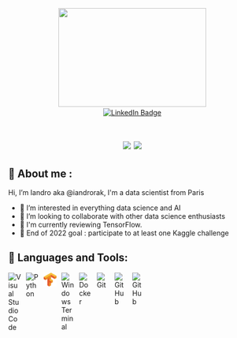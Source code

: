 <div id="header" align="center">
    <img src="https://media.giphy.com/media/3kPDmoWdBpQPNhCnUG/giphy.gif" width="300" height="200"/>
    <div id="badges">
        <a href="https://www.linkedin.com/in/iandro-rak/">
        <img src="https://img.shields.io/badge/LinkedIn-blue?style=for-the-badge&logo=linkedin&logoColor=white" alt="LinkedIn Badge"/>
        </a>
    </div>
    <h1>
        <img src="https://capsule-render.vercel.app/api?type=waving&color=gradient&height=50&section=header&text=Hey%20Everyone!&fontColor=00BFFF&fontSize=50"/>
        <img src="https://media.giphy.com/media/hvRJCLFzcasrR4ia7z/giphy.gif" width="30px"/>    
    </h1>
</div>

## 🙋 About me :

Hi, I’m Iandro aka @iandrorak, I'm a data scientist from Paris

- 👀 I’m interested in everything data science and AI
- 💞️ I’m looking to collaborate with other data science enthusiasts
- 📖 I'm currently reviewing TensorFlow.
- 🎯 End of 2022 goal : participate to at least one Kaggle challenge

## 🔧 Languages and Tools:

[<img align="left" alt="Visual Studio Code" width="26px" src="https://cdn.jsdelivr.net/gh/devicons/devicon/icons/vscode/vscode-original.svg" style="padding-right:10px;" />](https://code.visualstudio.com/)
[<img align="left" alt="Python" width="26px" src="https://www.clipartmax.com/png/small/279-2791029_python-icon-python-logo.png" style="padding-right:10px;" />](https://www.python.org/)
[<img align="left" alt="TensorFlow" width="26px" src="./src/tensorflow.png" style="padding-right:10px;" />](https://www.tensorflow.org/)
[<img align="left" alt="Windows Terminal" width="26px" src="https://upload.wikimedia.org/wikipedia/commons/thumb/5/51/Windows_Terminal_logo.svg/48px-Windows_Terminal_logo.svg.png?20210811075510" style="padding-right:10px;" />](https://learn.microsoft.com/en-us/windows/terminal/)
[<img align="left" alt="Docker" width="26px" src="https://www.clipartmax.com/png/small/147-1470030_docker-for-arm-docker-image-icon-png.png" style="padding-right:10px;" />](https://www.docker.com/)
[<img align="left" alt="Git" width="26px" src="https://cdn.jsdelivr.net/gh/devicons/devicon/icons/git/git-original.svg" style="padding-right:10px;" />](https://git-scm.com/)
[<img align="left" alt="GitHub" width="26px" src="https://user-images.githubusercontent.com/3369400/139447912-e0f43f33-6d9f-45f8-be46-2df5bbc91289.png" style="padding-right:10px;" />](https://github.com/iandrorak)
[<img align="left" alt="GitHub" width="26px" src="https://user-images.githubusercontent.com/3369400/139448065-39a229ba-4b06-434b-bc67-616e2ed80c8f.png" style="padding-right:10px;" />](https://github.com/iandrorak)

<!---
iandrorak/iandrorak is a ✨ special ✨ repository because its `README.md` (this file) appears on your GitHub profile.
You can click the Preview link to take a look at your changes.
--->
